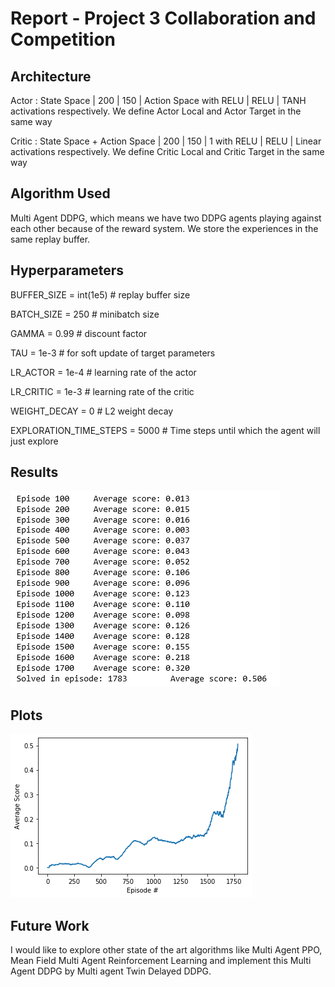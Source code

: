 # Report - Project 3 Collaboration and Competition

## Architecture

Actor : State Space | 200 | 150 | Action Space with RELU | RELU | TANH activations respectively.
We define Actor Local and Actor Target in the same way

Critic : State Space + Action Space | 200 | 150 | 1 with RELU | RELU | Linear activations respectively.
We define Critic Local and Critic Target in the same way

## Algorithm Used
Multi Agent DDPG, which means we have two DDPG agents playing against each other because of the reward system. We store the experiences in the same replay buffer.


## Hyperparameters

BUFFER_SIZE = int(1e5)  # replay buffer size

BATCH_SIZE = 250         # minibatch size

GAMMA = 0.99            # discount factor

TAU = 1e-3              # for soft update of target parameters

LR_ACTOR = 1e-4         # learning rate of the actor

LR_CRITIC = 1e-3        # learning rate of the critic

WEIGHT_DECAY = 0        # L2 weight decay

EXPLORATION_TIME_STEPS = 5000 # Time steps until which the agent will just explore


## Results
![](final_result.png)

## Plots
![](Result_With_Exploration.png)

## Future Work

I would like to explore other state of the art algorithms like Multi Agent PPO, Mean Field Multi Agent Reinforcement Learning and implement this Multi Agent DDPG by Multi agent Twin Delayed DDPG.
